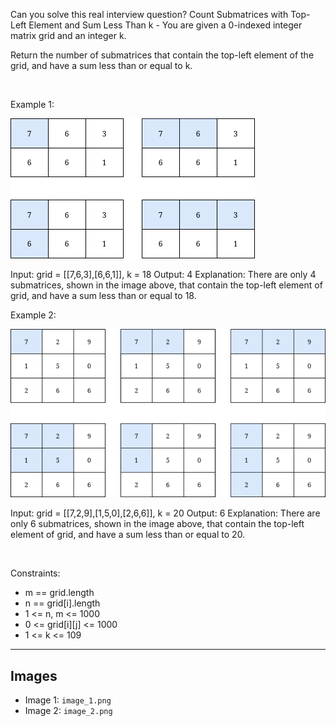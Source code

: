 Can you solve this real interview question? Count Submatrices with Top-Left Element and Sum Less Than k - You are given a 0-indexed integer matrix grid and an integer k.

Return the number of submatrices that contain the top-left element of the grid, and have a sum less than or equal to k.

 

Example 1:

![Example 1](./image_1.png)


Input: grid = [[7,6,3],[6,6,1]], k = 18
Output: 4
Explanation: There are only 4 submatrices, shown in the image above, that contain the top-left element of grid, and have a sum less than or equal to 18.

Example 2:

![Example 2](./image_2.png)


Input: grid = [[7,2,9],[1,5,0],[2,6,6]], k = 20
Output: 6
Explanation: There are only 6 submatrices, shown in the image above, that contain the top-left element of grid, and have a sum less than or equal to 20.


 

Constraints:

 * m == grid.length
 * n == grid[i].length
 * 1 <= n, m <= 1000
 * 0 <= grid[i][j] <= 1000
 * 1 <= k <= 109

---

## Images

- Image 1: `image_1.png`
- Image 2: `image_2.png`
